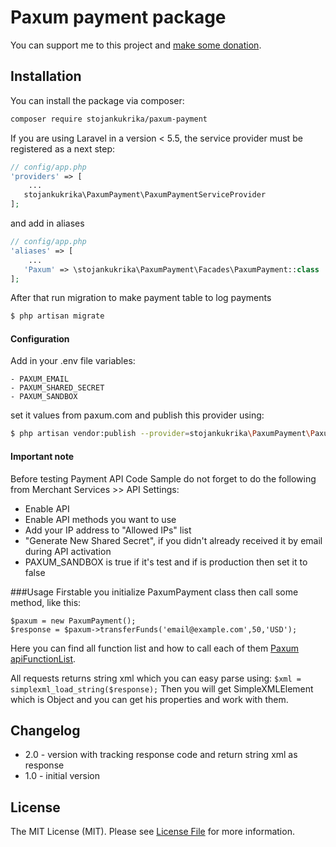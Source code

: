 Paxum payment package
==============================================================

You can support me to this project and [make some donation]( paypal.me/stojankukrika).

Installation
---
You can install the package via composer:

```bash
composer require stojankukrika/paxum-payment
```

If you are using Laravel in a version < 5.5, the service provider must be registered as a next step:

```php
// config/app.php
'providers' => [
    ...
   stojankukrika\PaxumPayment\PaxumPaymentServiceProvider
];
```
and add in aliases
```php
// config/app.php
'aliases' => [
    ...
   'Paxum' => \stojankukrika\PaxumPayment\Facades\PaxumPayment::class
];
```
After that run migration to make payment table to log payments

```bash
$ php artisan migrate
```

#### Configuration

Add in your .env file variables:
```
- PAXUM_EMAIL 
- PAXUM_SHARED_SECRET  
- PAXUM_SANDBOX
```
set it values from paxum.com and publish this provider using:
```bash
$ php artisan vendor:publish --provider=stojankukrika\PaxumPayment\PaxumPaymentServiceProvider
```

#### Important note
Before testing Payment API Code Sample do not forget to do the following from Merchant Services >> API Settings:
 - Enable API
 - Enable API methods you want to use
 - Add your IP address to "Allowed IPs" list
 - "Generate New Shared Secret", if you didn't already received it by email during API activation
 - PAXUM_SANDBOX is true if it's test and if is production then set it to false


###Usage
Firstable you initialize PaxumPayment class then call some method, like this:
```
$paxum = new PaxumPayment();
$response = $paxum->transferFunds('email@example.com',50,'USD');
```  
Here you can find all function list and how to call each of them
[Paxum apiFunctionList](https://www.paxum.com/payment-docs/page.php?name=apiFunctionList).

All requests returns string xml which you can easy parse using:
``
$xml = simplexml_load_string($response);
``
Then you will get SimpleXMLElement which is Object and you can get his properties and work with them.
 

Changelog
---
- 2.0 - version with tracking response code and return string xml as response
- 1.0 - initial version


License
---
The MIT License (MIT). Please see [License File](LICENSE) for more information.

